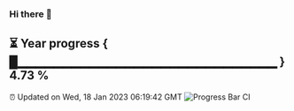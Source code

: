 ### Hi there 👋
⏳ Year progress { █▁▁▁▁▁▁▁▁▁▁▁▁▁▁▁▁▁▁▁▁▁▁▁▁▁▁▁▁▁ } 4.73 %
---
⏰ Updated on Wed, 18 Jan 2023 06:19:42 GMT
![Progress Bar CI](https://github.com/liununu/liununu/workflows/Progress%20Bar%20CI/badge.svg)
